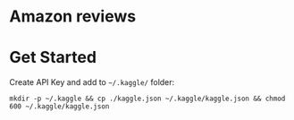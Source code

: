 # Amazon reviews

# Get Started

Create API Key and add to `~/.kaggle/` folder:
```
mkdir -p ~/.kaggle && cp ./kaggle.json ~/.kaggle/kaggle.json && chmod 600 ~/.kaggle/kaggle.json
```

